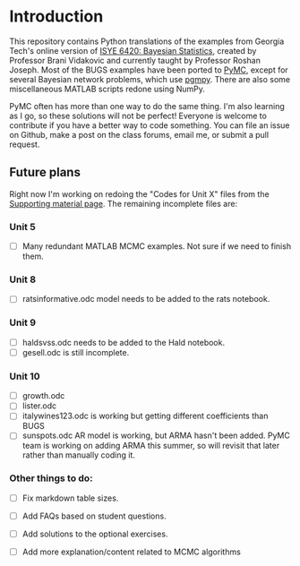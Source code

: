 # Introduction

This repository contains Python translations of the examples from Georgia Tech's online version of [ISYE 6420: Bayesian Statistics](https://www2.isye.gatech.edu/isye6420/), created by Professor Brani Vidakovic and currently taught by Professor Roshan Joseph. Most of the BUGS examples have been ported to [PyMC](https://docs.pymc.io/), except for several Bayesian network problems, which use [pgmpy](https://pgmpy.org/). There are also some miscellaneous MATLAB scripts redone using NumPy.

PyMC often has more than one way to do the same thing. I'm also learning as I go, so these solutions will not be perfect! Everyone is welcome to contribute if you have a better way to code something. You can file an issue on Github, make a post on the class forums, email me, or submit a pull request.

## Future plans

Right now I'm working on redoing the "Codes for Unit X" files from the [Supporting material page](https://www2.isye.gatech.edu/isye6420/supporting.html). The remaining incomplete files are:

### Unit 5

- [ ] Many redundant MATLAB MCMC examples. Not sure if we need to finish them.

### Unit 8

- [ ] ratsinformative.odc model needs to be added to the rats notebook.

### Unit 9

- [ ] haldsvss.odc needs to be added to the Hald notebook.
- [ ] gesell.odc is still incomplete.

### Unit 10

- [ ] growth.odc
- [ ] lister.odc
- [ ] italywines123.odc is working but getting different coefficients than BUGS
- [ ] sunspots.odc AR model is working, but ARMA hasn't been added. PyMC team is working on adding ARMA this summer, so will revisit that later rather than manually coding it.

### Other things to do:

- [ ] Fix markdown table sizes.

- [ ] Add FAQs based on student questions.

- [ ] Add solutions to the optional exercises.

- [ ] Add more explanation/content related to MCMC algorithms
